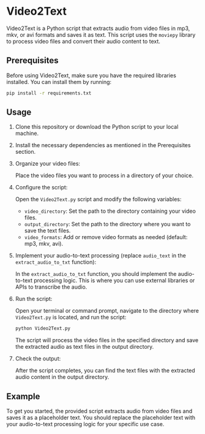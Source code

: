 

# Video2Text

Video2Text is a Python script that extracts audio from video files in mp3, mkv, or avi formats and saves it as text. This script uses the `moviepy` library to process video files and convert their audio content to text.

## Prerequisites

Before using Video2Text, make sure you have the required libraries installed. You can install them by running:

```bash
pip install -r requirements.txt
```

## Usage

1. Clone this repository or download the Python script to your local machine.

2. Install the necessary dependencies as mentioned in the Prerequisites section.

3. Organize your video files:

   Place the video files you want to process in a directory of your choice.

4. Configure the script:

   Open the `Video2Text.py` script and modify the following variables:

   - `video_directory`: Set the path to the directory containing your video files.
   - `output_directory`: Set the path to the directory where you want to save the text files.
   - `video_formats`: Add or remove video formats as needed (default: mp3, mkv, avi).

5. Implement your audio-to-text processing (replace `audio_text` in the `extract_audio_to_txt` function):

   In the `extract_audio_to_txt` function, you should implement the audio-to-text processing logic. This is where you can use external libraries or APIs to transcribe the audio.

6. Run the script:

   Open your terminal or command prompt, navigate to the directory where `Video2Text.py` is located, and run the script:

   ```bash
   python Video2Text.py
   ```

   The script will process the video files in the specified directory and save the extracted audio as text files in the output directory.

7. Check the output:

   After the script completes, you can find the text files with the extracted audio content in the output directory.

## Example

To get you started, the provided script extracts audio from video files and saves it as a placeholder text. You should replace the placeholder text with your audio-to-text processing logic for your specific use case.

